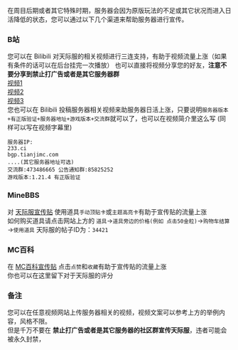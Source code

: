 在周目后期或者其它特殊时期，服务器会因为原版玩法的不足或其它状况而进入日活降低的状态，您可以通过以下几个渠道来帮助服务器进行宣传。
### B站
您可以在 Bilibili 对天际服的相关视频进行三连支持，有助于视频流量上涨（如果有条件的话可以在后台挂完一次播放）
也可以直接将视频分享您的好友，**注意不要分享到禁止打广告或者是其它服务器群**  
[视频1](https://www.bilibili.com/video/BV1w2RiYSEqk/)  
[视频2](https://www.bilibili.com/video/BV1oqQzYrEBx/)  
[视频3](https://www.bilibili.com/video/BV1k7QGY6E7p/)  
您也可以在 Bilibili 投稿服务器相关视频来助服务器日活上涨，只要说明`服务器版本+有正版验证+服务器地址+游戏版本+交流群`就可以了，也可以在视频简介里这么写
(同样可以写在视频字幕里)
```
服务器IP:
233.ci
bgp.tianjimc.com
....(其它服务器地址可选)
交流群:473486665 公告通知群:85825252
游戏版本:1.21.4 有正版验证
```
### MineBBS
对 [天际服宣传贴](https://www.minebbs.com/threads/34421/) 使用道具`手动顶贴卡`或`主题高亮卡`有助于宣传贴的流量上涨  
如何购买道具请点击网站上方的 `道具`→`道具旁边的价格(例如 点击50金粒)`→`购物车结算`→`使用道具`
天际服的帖子ID为：`34421`
### MC百科
在 [MC百科宣传贴](https://play.mcmod.cn/sv20186348.html) 点击`点赞`和`收藏`有助于宣传贴的流量上涨  
你也可以在这里留下对于天际服的评分
### 备注
您可以在任意视频网站上传服务器相关的视频，视频文案可以参考上方的举例内容，风格不限。  
但是千万不要在 **禁止打广告或者是其它服务器的社区群宣传天际服**，违者可能会被永久封禁，

